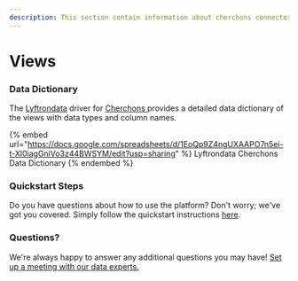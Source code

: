 ```yaml
---
description: This section contain information about cherchons connector views information
---
```


# Views

### Data Dictionary

The [Lyftrondata](https://www.lyftrondata.com/) driver for [Cherchons](https://www.lyftrondata.com/integration/Cherchons/)[ ](https://www.lyftrondata.com/integration/cherchons/)provides a detailed data dictionary of the views with data types and column names.

{% embed url="https://docs.google.com/spreadsheets/d/1EoQp9Z4ngUXAAPO7n5ei-t-Xl0iagGniVo3z44BWSYM/edit?usp=sharing" %}
Lyftrondata Cherchons Data Dictionary
{% endembed %}

### Quickstart Steps

Do you have questions about how to use the platform? Don't worry; we've got you covered. Simply follow the quickstart instructions [here](../../../../quickstart-steps.md).

### Questions? <a href="#questions" id="questions"></a>

We're always happy to answer any additional questions you may have! [Set up a meeting with our data experts.](https://www.lyftrondata.com/book-a-meeting/)


